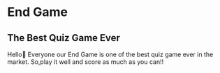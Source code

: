 # End Game

## The Best Quiz Game Ever

Hello👋 Everyone our End Game is one of the best quiz game ever in the market. So,play it well and score as much as you can!!
